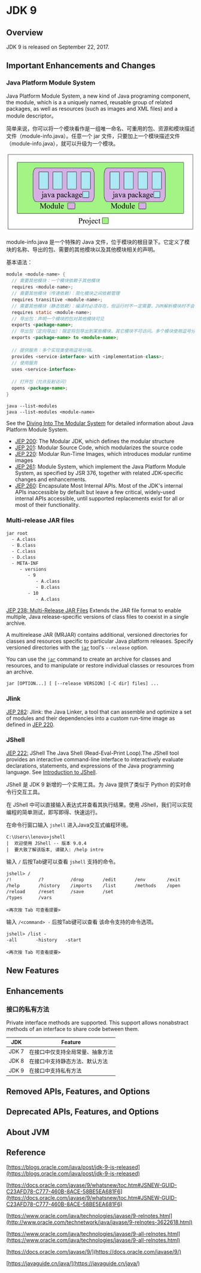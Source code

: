 # JDK 9

## Overview

JDK 9 is released on September 22, 2017.

## Important Enhancements and Changes

### Java Platform Module System

Java Platform Module System, a new kind of Java programing component, the module, which is a a uniquely named, reusable group of related packages, as well as resources (such as images and XML files) and a module descriptor。

简单来说，你可以将一个模块看作是一组唯一命名、可重用的包、资源和模块描述文件（module-info.java）。任意一个 jar 文件，只要加上一个模块描述文件（module-info.java），就可以升级为一个模块。

![](./images/20241222-143425.png)

module-info.java 是一个特殊的 Java 文件，位于模块的根目录下。它定义了模块的名称、导出的包、需要的其他模块以及其他模块相关的声明。

基本语法：

```java
module <module-name> {
  // 需要其他模块：一个模块依赖于其他模块
  requires <module-name>;  
  // 需要其他模块（传递依赖）：简化模块之间依赖管理
  requires transitive <module-name>;  
  // 需要其他模块（静态依赖）：编译时必须存在，但运行时不一定需要，JVM解析模块时不会加载静态依赖的模块（即使不存在，也不报错）
  requires static <module-name>;    
  // 导出包：声明一个模块的包对其他模块可见
  exports <package-name>;
  // 导出包（定向导出）：限定将包导出到某些模块，其它模块不可访问。多个模块使用逗号分隔。
  exports <package-name> to <module-name>;
    
  // 提供服务：多个实现类使用逗号分隔。
  provides <service-interface> with <implementation-class>;
  // 使用服务
  uses <service-interface>
      
  // 打开包（允许反射访问）
  opens <package-name>;
}
```

```shell
java --list-modules
java --list-modules <module-name>
```

See the [Diving Into The Modular System](https://blogs.oracle.com/java/post/diving-into-the-modular-system) for detailed information about Java Platform Module System.

- [JEP 200](http://openjdk.java.net/jeps/200): The Modular JDK, which defines the modular structure
- [JEP 201](http://openjdk.java.net/jeps/201): Modular Source Code, which modularizes the source code
- [JEP 220](http://openjdk.java.net/jeps/220): Modular Run-Time Images, which introduces modular runtime images
- [JEP 261](http://openjdk.java.net/jeps/261): Module System, which implement the Java Platform Module System, as specified by JSR 376, together with related JDK-specific changes and enhancements. 
- [JEP 260](http://openjdk.java.net/jeps/260): Encapsulate Most Internal APIs. Most of the JDK's internal APIs inaccessible by default but leave a few critical, widely-used internal APIs accessible, until supported replacements exist for all or most of their functionality.

### Multi-release JAR files

```
jar root
  - A.class
  - B.class
  - C.class
  - D.class
  - META-INF
     - versions
        - 9
           - A.class
           - B.class
        - 10
           - A.class
```

[JEP 238: Multi-Release JAR Files](http://openjdk.java.net/jeps/238) Extends the JAR file format to enable multiple, Java release-specific versions of class files to coexist in a single archive.

A multirelease JAR (MRJAR) contains additional, versioned directories for classes and resources specific to particular Java platform releases. Specify versioned directories with the [`jar`](https://docs.oracle.com/javase/9/tools/jar.htm#JSWOR-GUID-51C11B76-D9F6-4BC2-A805-3C847E857867) tool's `--release` option.

You can use the  [`jar`](https://docs.oracle.com/javase/9/tools/jar.htm#JSWOR614) command to create an archive for classes and resources, and to manipulate or restore individual classes or resources from an archive.

```shell
jar [OPTION...] [ [--release VERSION] [-C dir] files] ...
```

### Jlink

[JEP 282](http://openjdk.java.net/jeps/282): Jlink: the Java Linker, a tool that can assemble and optimize a set of modules and their dependencies into a custom run-time image as defined in [JEP 220](http://openjdk.java.net/jeps/220).

### JShell

[JEP 222:](http://openjdk.java.net/jeps/222) JShell The Java Shell (Read-Eval-Print Loop).The JShell tool provides an interactive command-line interface to interactively evaluate declarations, statements, and expressions of the Java programming language. See [Introduction to JShell](https://docs.oracle.com/javase/9/jshell/introduction-jshell.htm#JSHEL-GUID-630F27C8-1195-4989-9F6B-2C51D46F52C8).

JShell 是 JDK 9 新增的一个实用工具。为 Java 提供了类似于 Python 的实时命令行交互工具。

在 JShell 中可以直接输入表达式并查看其执行结果。使用 JShell，我们可以实现编程的简单测试，即写即得、快速运行。

在命令行窗口输入 `jshell` 进入Java交互式编程环境。

```shell
C:\Users\lenovo>jshell
|  欢迎使用 JShell -- 版本 9.0.4
|  要大致了解该版本, 请键入: /help intro
```

输入 `/` 后按Tab键可以查看 `jshell` 支持的命令。

```shell
jshell> /
/!          /?          /drop       /edit       /env        /exit       /help       /history    /imports    /list       /methods    /open       /reload     /reset      /save       /set
/types      /vars

<再次按 Tab 可查看提要>
```

输入 `/<command> -` 后按Tab键可以查看 该命令支持的命令选项。

```shell
jshell> /list -
-all       -history   -start

<再次按 Tab 可查看提要>
```

## New Features

## Enhancements

### 接口的私有方法

Private interface methods are supported. This support allows nonabstract methods of an interface to share code between them.

| JDK   | Feature                          |
| ----- | -------------------------------- |
| JDK 7 | 在接口中仅支持全局常量、抽象方法 |
| JDK 8 | 在接口中支持静态方法、默认方法   |
| JDK 9 | 在接口中支持私有方法             |

## Removed APIs, Features, and Options

## Deprecated APIs, Features, and Options

## About JVM

## Reference

[https://blogs.oracle.com/java/post/jdk-9-is-released](https://blogs.oracle.com/java/post/jdk-9-is-released)

[https://docs.oracle.com/javase/9/whatsnew/toc.htm#JSNEW-GUID-C23AFD78-C777-460B-8ACE-58BE5EA681F6](https://docs.oracle.com/javase/9/whatsnew/toc.htm#JSNEW-GUID-C23AFD78-C777-460B-8ACE-58BE5EA681F6)

[https://www.oracle.com/java/technologies/javase/9-relnotes.html](http://www.oracle.com/technetwork/java/javase/9-relnotes-3622618.html)

[https://www.oracle.com/java/technologies/javase/9-all-relnotes.html](https://www.oracle.com/java/technologies/javase/9-all-relnotes.html)

[https://docs.oracle.com/javase/9/](https://docs.oracle.com/javase/9/)

[https://javaguide.cn/java/](https://javaguide.cn/java/)



